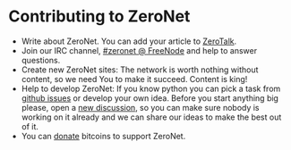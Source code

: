 # Contributing to ZeroNet

 - Write about ZeroNet. You can add your article to [ZeroTalk](http://127.0.0.1:43110/1TaLk3zM7ZRskJvrh3ZNCDVGXvkJusPKQ/?Topics:8@2/Articles+about+ZeroNet).
 - Join our IRC channel, [#zeronet @ FreeNode](https://kiwiirc.com/client/irc.freenode.net/zeronet) and help to answer questions.
 - Create new ZeroNet sites: The network is worth nothing without content, so we need You to make it succeed. Content is king!
 - Help to develop ZeroNet: If you know python you can pick a task from
   [github issues](https://github.com/HelloZeroNet/ZeroNet/issues) or develop your own idea.
   Before you start anything big please, open a [new discussion](https://github.com/HelloZeroNet/ZeroNet/issues/new),
   so you can make sure nobody is working on it already and we can share our ideas to make the best out of it.
 - You can [donate](zeronet_development/donate) bitcoins to support ZeroNet.
